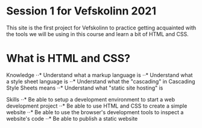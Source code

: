 # Session 1 for Vefskolinn 2021
This site is the first project for Vefskolinn to practice getting acquainted with the tools we will be using in this course and learn a bit of HTML and CSS. 

# What is HTML and CSS?

Knowledge
⋅⋅*  Understand what a markup language is
    ⋅⋅*  Understand what a style sheet language is
    ⋅⋅*  Understand what the "cascading" in Cascading Style Sheets means
    ⋅⋅*  Understand what "static site hosting" is

Skills
⋅⋅*  Be able to setup a development environment to start a web development project
    ⋅⋅*   Be able to use HTML and CSS to create a simple website
    ⋅⋅*   Be able to use the browser's development tools to inspect a website's code
    ⋅⋅*  Be able to publish a static website
